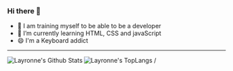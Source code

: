 ### Hi there 👋

- 🔭 I am training myself to be able to be a developer
- 🌱 I’m currently learning HTML, CSS and javaScript
- 😄 I'm a Keyboard addict

 ---
 
 <img align="left" alt="Layronne's Github Stats" src= "https://github-readme-stats.vercel.app/api?username=Layronne&show_icons=true&hide_border=true&theme=tokyonight" />

<img  alt="Layronne's TopLangs" src="https://github-readme-stats.vercel.app/api/top-langs/?username=Layronne&amp;langs_count=10&amp;include_all_commits=true&amp;count_private=true&amp;show_icons=true&amp;theme=tokyonight" style="max-width: 100%;">
/
